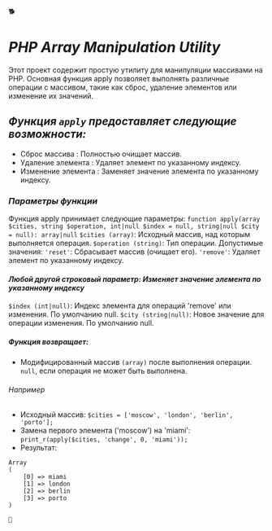 🐕
# *PHP Array Manipulation Utility* 

Этот проект содержит простую утилиту для манипуляции массивами на PHP. Основная функция apply позволяет выполнять различные операции с массивом, такие как сброс, удаление элементов или изменение их значений. 

## *Функция `apply` предоставляет следующие возможности:* 
- Сброс массива : Полностью очищает массив.
- Удаление элемента : Удаляет элемент по указанному индексу. 
- Изменение элемента : Заменяет значение элемента по указанному индексу.

### *Параметры функции* 

Функция apply принимает следующие параметры: `function apply(array $cities, string $operation, int|null $index = null, string|null $city = null): array|null`
`$cities (array)`: Исходный массив, над которым выполняется операция.
`$operation (string)`: Тип операции. Допустимые значения:
`'reset'`: Сбрасывает массив (очищает его).
`'remove'`: Удаляет элемент по указанному индексу.

#### *Любой другой строковый параметр: Изменяет значение элемента по указанному индексу*     
`$index (int|null)`: Индекс элемента для операций 'remove' или изменения. По умолчанию null.
`$city (string|null)`: Новое значение для операции изменения. По умолчанию null.

##### *Функция возвращает:* 
- Модифицированный массив `(array)` после выполнения операции.
`null`, если операция не может быть выполнена.
     
###### *Например*
- Исходный массив: `$cities = ['moscow', 'london', 'berlin', 'porto'];`
- Замена первого элемента ('moscow') на 'miami': `print_r(apply($cities, 'change', 0, 'miami'));`
- Результат: 
```
Array
(
    [0] => miami
    [1] => london
    [2] => berlin
    [3] => porto
)

👴